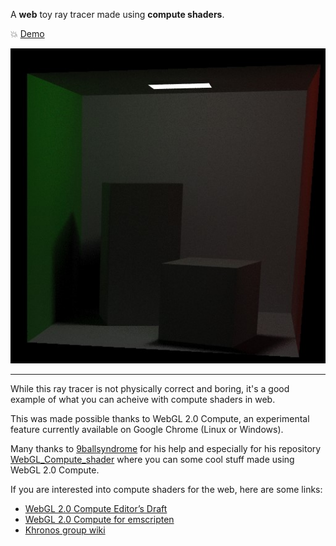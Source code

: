 A **web** toy ray tracer made using **compute shaders**.

:boom: [Demo](https://oktomus.github.io/webgpu-toy-ray-tracer/)

[![raytracing.jpg](screenshot.jpg)](https://oktomus.github.io/webgpu-toy-ray-tracer/)

------------------

While this ray tracer is not physically correct and boring, it's a good example of what you can acheive with compute shaders in web.

This was made possible thanks to WebGL 2.0 Compute, an experimental feature currently available on Google Chrome (Linux or Windows).

Many thanks to [9ballsyndrome](https://github.com/9ballsyndrome) for his help and especially for his repository [WebGL_Compute_shader](https://github.com/9ballsyndrome/WebGL_Compute_shader) where you can some cool stuff made using WebGL 2.0 Compute.

If you are interested into compute shaders for the web, here are some links:
- [WebGL 2.0 Compute Editor’s Draft](https://www.khronos.org/registry/webgl/specs/latest/2.0-compute/)
- [WebGL 2.0 Compute for emscripten](https://github.com/emscripten-core/emscripten/pull/7612)
- [Khronos group wiki](https://www.khronos.org/webgl/wiki/Main_Page)
